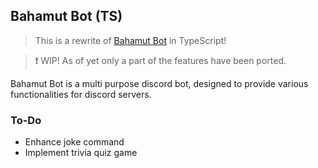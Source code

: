 ## Bahamut Bot (TS)
> This is a rewrite of [Bahamut Bot](https://github.com/TheExoduser/BahamutBot) in TypeScript!

> ❗ WIP! As of yet only a part of the features have been ported.

Bahamut Bot is a multi purpose discord bot, designed to provide various functionalities for discord servers.

### To-Do
- Enhance joke command
- Implement trivia quiz game